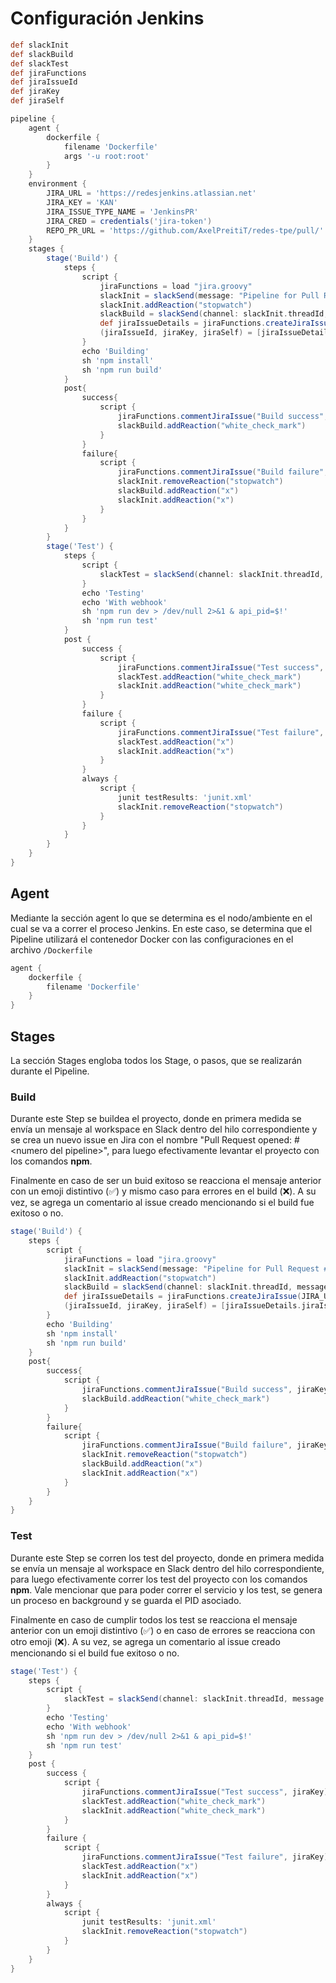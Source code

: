 
# Configuración Jenkins

```Groovy
def slackInit
def slackBuild
def slackTest
def jiraFunctions
def jiraIssueId
def jiraKey
def jiraSelf

pipeline {
    agent {
        dockerfile {
            filename 'Dockerfile'
            args '-u root:root'
        }
    }
    environment {
        JIRA_URL = 'https://redesjenkins.atlassian.net'
        JIRA_KEY = 'KAN'
        JIRA_ISSUE_TYPE_NAME = 'JenkinsPR'
        JIRA_CRED = credentials('jira-token')
        REPO_PR_URL = 'https://github.com/AxelPreitiT/redes-tpe/pull/'
    }
    stages {
        stage('Build') {
            steps {
                script {
                    jiraFunctions = load "jira.groovy"
                    slackInit = slackSend(message: "Pipeline for Pull Request #$CHANGE_ID. Review it on <$REPO_PR_URL$CHANGE_ID|GitHub>.")
                    slackInit.addReaction("stopwatch")
                    slackBuild = slackSend(channel: slackInit.threadId, message: "Build stage started")
                    def jiraIssueDetails = jiraFunctions.createJiraIssue(JIRA_URL, JIRA_KEY, JIRA_ISSUE_TYPE_NAME, JIRA_CRED, "Pull Request opened: #$CHANGE_ID", "$REPO_PR_URL$CHANGE_ID", "Pull Request #$CHANGE_ID")
                    (jiraIssueId, jiraKey, jiraSelf) = [jiraIssueDetails.jiraIssueId, jiraIssueDetails.jiraKey, jiraIssueDetails.jiraSelf]
                }
                echo 'Building'
                sh 'npm install'
                sh 'npm run build'
            }
            post{
                success{
                    script {
                        jiraFunctions.commentJiraIssue("Build success", jiraKey)
                        slackBuild.addReaction("white_check_mark")
                    }
                }
                failure{
                    script {
                        jiraFunctions.commentJiraIssue("Build failure", jiraKey)
                        slackInit.removeReaction("stopwatch")
                        slackBuild.addReaction("x")
                        slackInit.addReaction("x")
                    }
                }
            }
        }
        stage('Test') {
            steps {
                script {
                    slackTest = slackSend(channel: slackInit.threadId, message: "Test stage started")
                }
                echo 'Testing'
                echo 'With webhook'
                sh 'npm run dev > /dev/null 2>&1 & api_pid=$!'
                sh 'npm run test'
            }
            post {
                success {
                    script {
                        jiraFunctions.commentJiraIssue("Test success", jiraKey)
                        slackTest.addReaction("white_check_mark")
                        slackInit.addReaction("white_check_mark")
                    }
                }
                failure {
                    script {
                        jiraFunctions.commentJiraIssue("Test failure", jiraKey)
                        slackTest.addReaction("x")
                        slackInit.addReaction("x")
                    }
                }
                always {
                    script {
                        junit testResults: 'junit.xml'
                        slackInit.removeReaction("stopwatch")
                    }
                }
            }
        }
    }
}
```

## Agent

Mediante la sección agent lo que se determina es el nodo/ambiente en el cual se va a correr el proceso Jenkins. En este caso, se determina que el Pipeline utilizará el contenedor Docker con las configuraciones en el archivo ``/Dockerfile``

```Groovy
agent { 
    dockerfile {
        filename 'Dockerfile'
    }
}
```

## Stages

La sección Stages engloba todos los Stage, o pasos, que se realizarán durante el Pipeline.

### Build 

Durante este Step se buildea el proyecto, donde en primera medida se envía un mensaje al workspace en Slack dentro del hilo correspondiente y se crea un nuevo issue en Jira con el nombre "Pull Request opened: #\<numero del pipeline\>", para luego efectivamente levantar el proyecto con los comandos __npm__.

Finalmente en caso de ser un buid exitoso se reacciona el mensaje anterior con un emoji distintivo (✅) y mismo caso para errores en el build (❌). A su vez, se agrega un comentario al issue creado mencionando si el build fue exitoso o no. 

```Groovy
stage('Build') {
    steps {
        script {
            jiraFunctions = load "jira.groovy"
            slackInit = slackSend(message: "Pipeline for Pull Request #$CHANGE_ID. Review it on <$REPO_PR_URL$CHANGE_ID|GitHub>.")
            slackInit.addReaction("stopwatch")
            slackBuild = slackSend(channel: slackInit.threadId, message: "Build stage started")
            def jiraIssueDetails = jiraFunctions.createJiraIssue(JIRA_URL, JIRA_KEY, JIRA_ISSUE_TYPE_NAME, JIRA_CRED, "Pull Request opened: #$CHANGE_ID", "$REPO_PR_URL$CHANGE_ID", "Pull Request #$CHANGE_ID")
            (jiraIssueId, jiraKey, jiraSelf) = [jiraIssueDetails.jiraIssueId, jiraIssueDetails.jiraKey, jiraIssueDetails.jiraSelf]
        }
        echo 'Building'
        sh 'npm install'
        sh 'npm run build'
    }
    post{
        success{
            script {
                jiraFunctions.commentJiraIssue("Build success", jiraKey)
                slackBuild.addReaction("white_check_mark")
            }
        }
        failure{
            script {
                jiraFunctions.commentJiraIssue("Build failure", jiraKey)
                slackInit.removeReaction("stopwatch")
                slackBuild.addReaction("x")
                slackInit.addReaction("x")
            }
        }
    }
} 
```


### Test

Durante este Step se corren los test del proyecto, donde en primera medida se envía un mensaje al workspace en Slack dentro del hilo correspondiente, para luego efectivamente correr los test del proyecto con los comandos __npm__. Vale mencionar que para poder correr el servicio y los test, se genera un proceso en background y se guarda el PID asociado.

Finalmente en caso de cumplir todos los test se reacciona el mensaje anterior con un emoji distintivo (✅) o  en caso de errores se reacciona con otro emoji (❌). A su vez, se agrega un comentario al issue creado mencionando si el build fue exitoso o no. 

```Groovy
stage('Test') {
    steps {
        script {
            slackTest = slackSend(channel: slackInit.threadId, message: "Test stage started")
        }
        echo 'Testing'
        echo 'With webhook'
        sh 'npm run dev > /dev/null 2>&1 & api_pid=$!'
        sh 'npm run test'
    }
    post {
        success {
            script {
                jiraFunctions.commentJiraIssue("Test success", jiraKey)
                slackTest.addReaction("white_check_mark")
                slackInit.addReaction("white_check_mark")
            }
        }
        failure {
            script {
                jiraFunctions.commentJiraIssue("Test failure", jiraKey)
                slackTest.addReaction("x")
                slackInit.addReaction("x")
            }
        }
        always {
            script {
                junit testResults: 'junit.xml'
                slackInit.removeReaction("stopwatch")
            }
        }
    }
}
```
